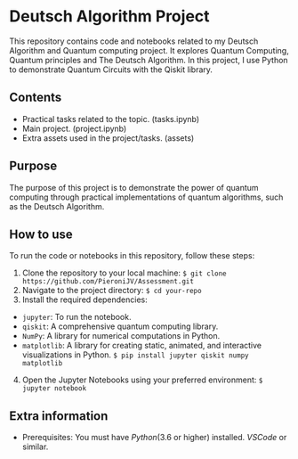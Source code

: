 # Deutsch Algorithm Project

This repository contains code and notebooks related to my Deutsch Algorithm and Quantum computing project. It explores Quantum Computing, Quantum principles and The Deutsch Algorithm. In this project, I use Python to demonstrate Quantum Circuits with the Qiskit library.

## Contents

- Practical tasks related to the topic. (tasks.ipynb)
- Main project. (project.ipynb)
- Extra assets used in the project/tasks. (assets)

## Purpose

The purpose of this project is to demonstrate the power of quantum computing through practical implementations of quantum algorithms, such as the Deutsch Algorithm.

## How to use

To run the code or notebooks in this repository, follow these steps:

1. Clone the repository to your local machine:
`$ git clone https://github.com/PieroniJV/Assessment.git`
2. Navigate to the project directory:
`$ cd your-repo`
3. Install the required dependencies:
- `jupyter`: To run the notebook.
- `qiskit`: A comprehensive quantum computing library.
- `NumPy`:  A library for numerical computations in Python.
- `matplotlib`: A library for creating static, animated, and interactive visualizations in Python.
`$ pip install jupyter qiskit numpy matplotlib`
4. Open the Jupyter Notebooks using your preferred environment: 
`$ jupyter notebook`

## Extra information

- Prerequisites: You must have *Python*(3.6 or higher) installed. *VSCode* or similar. 
